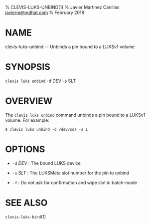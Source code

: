 % CLEVIS-LUKS-UNBIND(1)
% Javier Martinez Canillas <javierm@redhat.com>
% February 2018

# NAME

clevis-luks-unbind -- Unbinds a pin bound to a LUKSv1 volume

# SYNOPSIS

`clevis luks unbind` -d DEV -s SLT

# OVERVIEW

The `clevis luks unbind` command unbinds a pin bound to a LUKSv1 volume.
For example:

    $ clevis luks unbind -d /dev/sda -s 1

# OPTIONS

* `-d` _DEV_ :
  The bound LUKS device

* `-s` _SLT_ :
  The LUKSMeta slot number for the pin to unbind

* `-f` :
  Do not ask for confirmation and wipe slot in batch-mode

# SEE ALSO

`clevis-luks-bind`(1)
